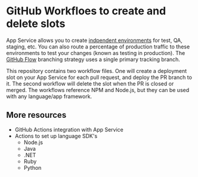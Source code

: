 # GitHub Workfloes to create and delete slots

App Service allows you to create [indpendent environments](https://docs.microsoft.com/en-us/azure/app-service/deploy-staging-slots) for test, QA, staging, etc. You can also route a percentage of production traffic to these environments to test your changes (known as testing in production). The [GitHub Flow](https://guides.github.com/introduction/flow/) branching strategy uses a single primary tracking branch.

This repository contains two workflow files. One will create a deployment slot on your App Service for each pull request, and deploy the PR branch to it. The second workflow will delete the slot when the PR is closed or merged. The workflows reference NPM and Node.js, but they can be used with any language/app framework.

## More resources

- GitHub Actions integration with App Service
- Actions to set up language SDK's
  - Node.js
  - Java
  - .NET
  - Ruby
  - Python
